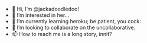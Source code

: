 - 👋 Hi, I’m @jackadoodledoo!
- 👀 I’m interested in her...
- 🌱 I’m currently learning heroku; be patient, you cock:
- 💞️ I’m looking to collaborate on the uncollaborative.
- 📫 How to reach me is a long story, innit?

<!---
jackadoodledoo/jackadoodledoo is a ✨ special ✨ repository because its `README.md` (this file) appears on your GitHub profile.
You can click the Preview link to take a look at your changes.
--->
